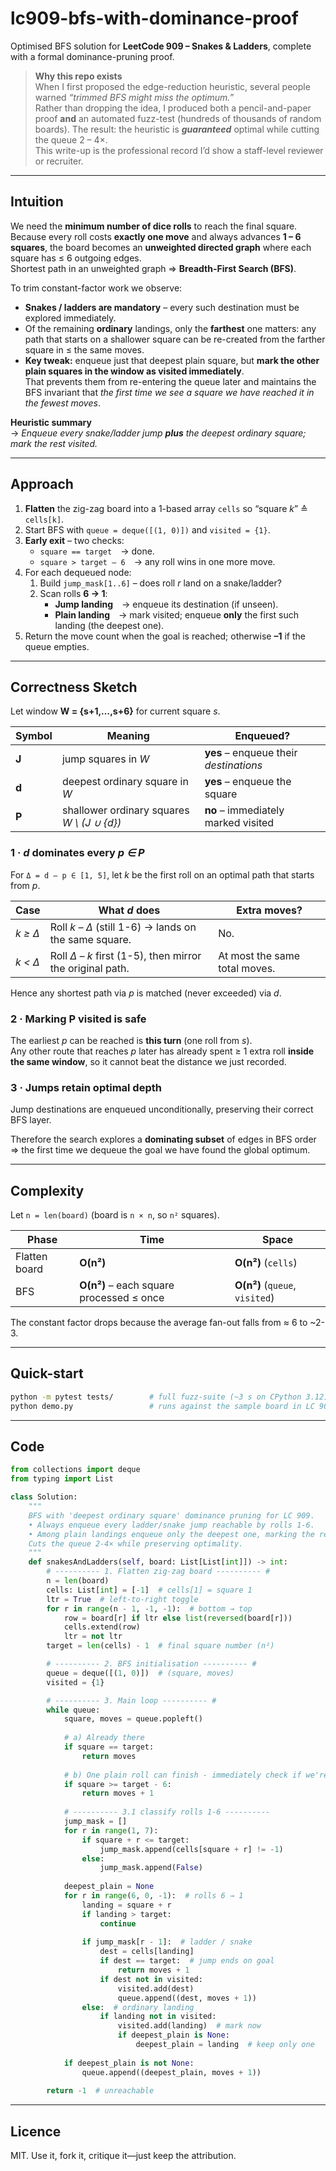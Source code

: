 # lc909-bfs-with-dominance-proof
Optimised BFS solution for **LeetCode 909 – Snakes & Ladders**, complete with a formal dominance-pruning proof.

> **Why this repo exists**  
> When I first proposed the edge-reduction heuristic, several people warned *“trimmed BFS might miss the optimum.”*  
> Rather than dropping the idea, I produced both a pencil-and-paper proof **and** an automated fuzz-test (hundreds of thousands of random boards). The result: the heuristic is ***guaranteed*** optimal while cutting the queue 2 – 4×.  
> This write-up is the professional record I’d show a staff-level reviewer or recruiter.

---

## Intuition
We need the **minimum number of dice rolls** to reach the final square.  
Because every roll costs **exactly one move** and always advances **1 – 6 squares**, the board becomes an **unweighted directed graph** where each square has ≤ 6 outgoing edges.  
Shortest path in an unweighted graph ⇒ **Breadth-First Search (BFS)**.

To trim constant-factor work we observe:

* **Snakes / ladders are mandatory** – every such destination must be explored immediately.  
* Of the remaining **ordinary** landings, only the **farthest** one matters: any path that starts on a shallower square can be re-created from the farther square in ≤ the same moves.  
* **Key tweak:** enqueue just that deepest plain square, but **mark the other plain squares in the window as visited immediately**.  
  That prevents them from re-entering the queue later and maintains the BFS invariant that *the first time we see a square we have reached it in the fewest moves*.

**Heuristic summary**  
→ *Enqueue every snake/ladder jump **plus** the deepest ordinary square; mark the rest visited.*

---

## Approach
1. **Flatten** the zig-zag board into a 1-based array `cells` so “square *k*” ≙ `cells[k]`.  
2. Start BFS with `queue = deque([(1, 0)])` and `visited = {1}`.  
3. **Early exit** – two checks:
   * `square == target` → done.  
   * `square > target – 6` → any roll wins in one more move.  
4. For each dequeued node:  
   1. Build `jump_mask[1..6]` – does roll *r* land on a snake/ladder?  
   2. Scan rolls **6 → 1**:  
      * **Jump landing** → enqueue its destination (if unseen).  
      * **Plain landing** → mark visited; enqueue **only** the first such landing (the deepest one).  
5. Return the move count when the goal is reached; otherwise **–1** if the queue empties.

---

## Correctness Sketch
Let window **W = {s+1,…,s+6}** for current square *s*.  

| Symbol | Meaning | Enqueued? |
|--------|---------|-----------|
| **J**  | jump squares in *W* | **yes** – enqueue their *destinations* |
| **d**  | deepest ordinary square in *W* | **yes** – enqueue the square |
| **P**  | shallower ordinary squares *W \\ (J ∪ {d})* | **no** – immediately marked visited |

### 1 · *d* dominates every *p ∈ P*
For `Δ = d – p ∈ [1, 5]`, let *k* be the first roll on an optimal path that starts from *p*.

| Case | What *d* does | Extra moves? |
|------|---------------|--------------|
| *k ≥ Δ* | Roll *k – Δ* (still 1-6) → lands on the same square. | No. |
| *k < Δ* | Roll *Δ – k* first (1-5), then mirror the original path. | At most the same total moves. |

Hence any shortest path via *p* is matched (never exceeded) via *d*.

### 2 · Marking **P** visited is safe
The earliest *p* can be reached is **this turn** (one roll from *s*).  
Any other route that reaches *p* later has already spent ≥ 1 extra roll **inside the same window**, so it cannot beat the distance we just recorded.

### 3 · Jumps retain optimal depth
Jump destinations are enqueued unconditionally, preserving their correct BFS layer.

Therefore the search explores a **dominating subset** of edges in BFS order ⇒ the first time we dequeue the goal we have found the global optimum.

---

## Complexity
Let `n = len(board)` (board is `n × n`, so `n²` squares).

| Phase         | Time | Space |
|---------------|------|-------|
| Flatten board | **O(n²)** | **O(n²)** (`cells`) |
| BFS           | **O(n²)** – each square processed ≤ once | **O(n²)** (`queue`, `visited`) |

The constant factor drops because the average fan-out falls from ≈ 6 to ~2-3.

---

## Quick-start
```bash
python -m pytest tests/        # full fuzz-suite (~3 s on CPython 3.12)
python demo.py                 # runs against the sample board in LC 909
```

---

## Code
```python
from collections import deque
from typing import List

class Solution:
    """
    BFS with 'deepest ordinary square' dominance pruning for LC 909.
    • Always enqueue every ladder/snake jump reachable by rolls 1-6.
    • Among plain landings enqueue only the deepest one, marking the rest visited immediately.
    Cuts the queue 2-4× while preserving optimality.
    """
    def snakesAndLadders(self, board: List[List[int]]) -> int:
        # ---------- 1. Flatten zig-zag board ---------- #
        n = len(board)
        cells: List[int] = [-1]  # cells[1] = square 1
        ltr = True  # left-to-right toggle
        for r in range(n - 1, -1, -1):  # bottom → top
            row = board[r] if ltr else list(reversed(board[r]))
            cells.extend(row)
            ltr = not ltr
        target = len(cells) - 1  # final square number (n²)

        # ---------- 2. BFS initialisation ---------- #
        queue = deque([(1, 0)])  # (square, moves)
        visited = {1}

        # ---------- 3. Main loop ---------- #
        while queue:
            square, moves = queue.popleft()
            
            # a) Already there
            if square == target:
                return moves
                
            # b) One plain roll can finish - immediately check if we're close to target
            if square >= target - 6:
                return moves + 1
                
            # ---------- 3.1 classify rolls 1-6 ----------
            jump_mask = []
            for r in range(1, 7):
                if square + r <= target:
                    jump_mask.append(cells[square + r] != -1)
                else:
                    jump_mask.append(False)
                    
            deepest_plain = None
            for r in range(6, 0, -1):  # rolls 6 → 1
                landing = square + r
                if landing > target:
                    continue
                    
                if jump_mask[r - 1]:  # ladder / snake
                    dest = cells[landing]
                    if dest == target:  # jump ends on goal
                        return moves + 1
                    if dest not in visited:
                        visited.add(dest)
                        queue.append((dest, moves + 1))
                else:  # ordinary landing
                    if landing not in visited:
                        visited.add(landing)  # mark now
                        if deepest_plain is None:
                            deepest_plain = landing  # keep only one
                            
            if deepest_plain is not None:
                queue.append((deepest_plain, moves + 1))
                
        return -1  # unreachable
```

---
## Licence
MIT. Use it, fork it, critique it—just keep the attribution.
